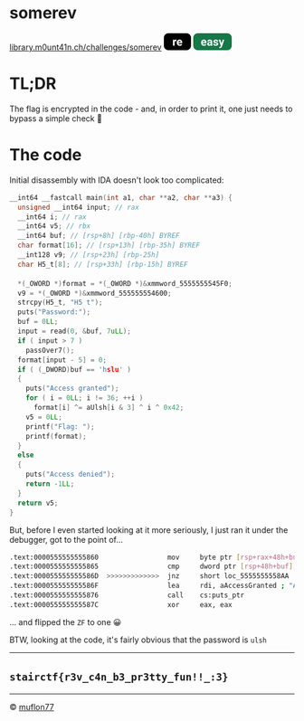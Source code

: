 # somerev

[library.m0unt41n.ch/challenges/somerev](https://library.m0unt41n.ch/challenges/somerev) ![](../../resources/re.svg) ![](../../resources/easy.svg) 

# TL;DR

The flag is encrypted in the code - and, in order to print it, one just needs to bypass a simple check &#128578;

# The code

Initial disassembly with IDA doesn't look too complicated:

```c
__int64 __fastcall main(int a1, char **a2, char **a3) {
  unsigned __int64 input; // rax
  __int64 i; // rax
  __int64 v5; // rbx
  __int64 buf; // [rsp+8h] [rbp-40h] BYREF
  char format[16]; // [rsp+13h] [rbp-35h] BYREF
  __int128 v9; // [rsp+23h] [rbp-25h]
  char H5_t[8]; // [rsp+33h] [rbp-15h] BYREF

  *(_OWORD *)format = *(_OWORD *)&xmmword_5555555545F0;
  v9 = *(_OWORD *)&xmmword_555555554600;
  strcpy(H5_t, "H5 t");
  puts("Password:");
  buf = 0LL;
  input = read(0, &buf, 7uLL);
  if ( input > 7 )
    passOver7();
  format[input - 5] = 0;
  if ( (_DWORD)buf == 'hslu' )
  {
    puts("Access granted");
    for ( i = 0LL; i != 36; ++i )
      format[i] ^= aUlsh[i & 3] ^ i ^ 0x42;
    v5 = 0LL;
    printf("Flag: ");
    printf(format);
  }
  else
  {
    puts("Access denied");
    return -1LL;
  }
  return v5;
}
```

But, before I even started looking at it more seriously, I just ran it under the debugger, got to the point of...

```bash
.text:0000555555555860                 mov     byte ptr [rsp+rax+48h+buf], 0
.text:0000555555555865                 cmp     dword ptr [rsp+48h+buf], 68736C75h
.text:000055555555586D  >>>>>>>>>>>>>  jnz     short loc_5555555558AA
.text:000055555555586F                 lea     rdi, aAccessGranted ; "Access granted"
.text:0000555555555876                 call    cs:puts_ptr
.text:000055555555587C                 xor     eax, eax
```

... and flipped the `ZF` to one &#128512;

BTW, looking at the code, it's fairly obvious that the password is `ulsh`

---

## `stairctf{r3v_c4n_b3_pr3tty_fun!!_:3}`


<hr>

&copy; [muflon77](https://library.m0unt41n.ch/players/805ae1c8-9fe4-5816-b4a4-5057fa6eedb1)

